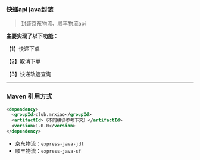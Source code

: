 ### 快递api java封装

> 封装京东物流、顺丰物流api

**主要实现了以下功能：**

【1】快递下单

【2】取消下单

【3】快递轨迹查询

---------------------------------

### Maven 引用方式

```xml
<dependency>
  <groupId>club.mrxiao</groupId>
  <artifactId>（不同模块参考下文）</artifactId>
  <version>1.0.0</version>
</dependency>
```

- 京东物流：`express-java-jdl`   
- 顺丰物流：`express-java-sf`